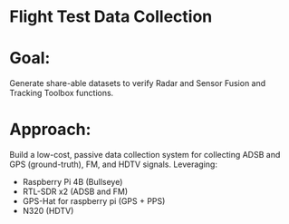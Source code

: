 # Flight Test Data Collection

# Goal:
Generate share-able datasets to verify Radar and Sensor Fusion and Tracking Toolbox functions.

# Approach:
Build a low-cost, passive data collection system for collecting ADSB and GPS (ground-truth), FM, and HDTV signals.
Leveraging:
- Raspberry Pi 4B (Bullseye)
- RTL-SDR x2 (ADSB and FM)
- GPS-Hat for raspberry pi (GPS + PPS)
- N320 (HDTV)

